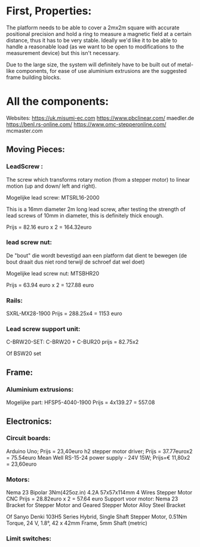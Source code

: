 # First, Properties:

The platform needs to be able to cover a 2mx2m square with accurate positional precision and 
hold a ring to measure a magnetic field at a certain distance, thus it has to be very stable.
Ideally we'd like it to be able to handle a reasonable load (as we want to be open to modifications to the measurement device)
but this isn't necessary.

Due to the large size, the system will definitely have to be built out of metal-like components, 
for ease of use aluminium extrusions are the suggested frame building blocks.

# All the components:
Websites: 
https://uk.misumi-ec.com
https://www.pbclinear.com/
maedler.de
https://benl.rs-online.com/
https://www.omc-stepperonline.com/
mcmaster.com

## Moving Pieces:
### LeadScrew :
The screw which transforms rotary motion (from a stepper motor) to linear motion (up and down/ left and right).

Mogelijke lead screw: MTSRL16-2000 

This is a 16mm diameter 2m long lead screw, after testing the strength of lead screws of 10mm in diameter, this is definitely thick enough. 

Prijs = 82.16 euro x 2 = 164.32euro

### lead screw nut:
De "bout" die wordt bevestigd aan een platform dat dient te bewegen (de bout draait dus niet rond terwijl de schroef dat wel doet)

Mogelijke lead screw nut: MTSBHR20 

Prijs = 63.94 euro x 2 = 127.88 euro

### Rails:

SXRL-MX28-1900
Prijs = 288.25x4 = 1153 euro

### Lead screw support unit:

C-BRW20-SET: C-BRW20 + C-BUR20
prijs = 82.75x2 

Of BSW20 set

## Frame:

### Aluminium extrusions:

Mogelijke part: HFSP5-4040-1900
Prijs = 4x139.27 = 557.08

## Electronics:

### Circuit boards:

Arduino Uno; Prijs = 23,40euro
h2 stepper motor driver; Prijs = 37.77eurox2 = 75.54euro
Mean Well RS-15-24 power supply - 24V 15W; Prijs=€ 11,80x2 = 23,60euro

### Motors:

Nema 23 Bipolar 3Nm(425oz.in) 4.2A 57x57x114mm 4 Wires Stepper Motor CNC
Prijs = 28.82euro x 2 = 57.64 euro 
Support voor motor: Nema 23 Bracket for Stepper Motor and Geared Stepper Motor Alloy Steel Bracket

Of Sanyo Denki 103H5 Series Hybrid, Single Shaft Stepper Motor, 0.51Nm Torque, 24 V, 1.8°, 42 x 42mm Frame, 5mm Shaft (metric)


### Limit switches:

